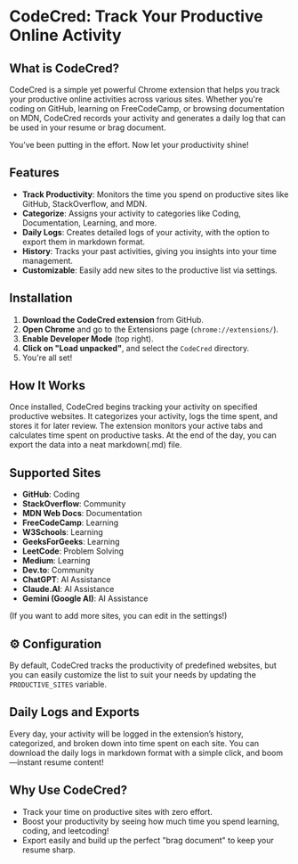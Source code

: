 # CodeCred: Track Your Productive Online Activity

## What is CodeCred?

CodeCred is a simple yet powerful Chrome extension that helps you track your productive online activities across various sites. Whether you're coding on GitHub, learning on FreeCodeCamp, or browsing documentation on MDN, CodeCred records your activity and generates a daily log that can be used in your resume or brag document.

You’ve been putting in the effort. Now let your productivity shine!

## Features

- **Track Productivity**: Monitors the time you spend on productive sites like GitHub, StackOverflow, and MDN.
- **Categorize**: Assigns your activity to categories like Coding, Documentation, Learning, and more.
- **Daily Logs**: Creates detailed logs of your activity, with the option to export them in markdown format.
- **History**: Tracks your past activities, giving you insights into your time management.
- **Customizable**: Easily add new sites to the productive list via settings.

## Installation

1. **Download the CodeCred extension** from GitHub.
2. **Open Chrome** and go to the Extensions page (`chrome://extensions/`).
3. **Enable Developer Mode** (top right).
4. **Click on "Load unpacked"**, and select the `CodeCred` directory.
5. You're all set!

## How It Works

Once installed, CodeCred begins tracking your activity on specified productive websites. It categorizes your activity, logs the time spent, and stores it for later review. The extension monitors your active tabs and calculates time spent on productive tasks. At the end of the day, you can export the data into a neat markdown(.md) file.

## Supported Sites

- **GitHub**: Coding
- **StackOverflow**: Community
- **MDN Web Docs**: Documentation
- **FreeCodeCamp**: Learning
- **W3Schools**: Learning
- **GeeksForGeeks**: Learning
- **LeetCode**: Problem Solving
- **Medium**: Learning
- **Dev.to**: Community
- **ChatGPT**: AI Assistance
- **Claude.AI**: AI Assistance
- **Gemini (Google AI)**: AI Assistance

(If you want to add more sites, you can edit in the settings!)

## ⚙️ Configuration

By default, CodeCred tracks the productivity of predefined websites, but you can easily customize the list to suit your needs by updating the `PRODUCTIVE_SITES` variable.

## Daily Logs and Exports
Every day, your activity will be logged in the extension’s history, categorized, and broken down into time spent on each site. You can download the daily logs in markdown format with a simple click, and boom—instant resume content!

## Why Use CodeCred?

- Track your time on productive sites with zero effort.
- Boost your productivity by seeing how much time you spend learning, coding, and leetcoding!
- Export easily and build up the perfect "brag document" to keep your resume sharp.
